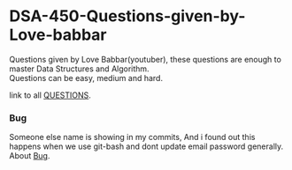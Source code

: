 # DSA-450-Questions-given-by-Love-babbar
Questions given by Love Babbar(youtuber), these questions are enough to master Data Structures and Algorithm.<br>
Questions can be easy, medium and hard.

link to all <a href="https://drive.google.com/file/d/1FMdN_OCfOI0iAeDlqswCiC2DZzD4nPsb/view">QUESTIONS</a>.

<h3>Bug</h3>
Someone else name is showing in my commits, And i found out this happens when we use git-bash and dont update email password generally.
About <a href="https://docs.github.com/en/github/committing-changes-to-your-project/troubleshooting-commits/why-are-my-commits-linked-to-the-wrong-user">Bug</a>.
